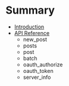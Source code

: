 # Summary

* [Introduction](README.md)
* [API Reference](api-reference.md)
  * new\_post
  * posts
  * post
  * batch
  * oauth\_authorize
  * oauth\_token
  * server\_info

